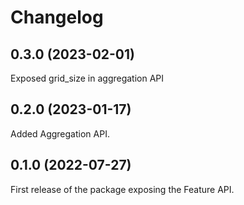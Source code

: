 # Changelog

## 0.3.0 (2023-02-01)

Exposed grid_size in aggregation API

## 0.2.0 (2023-01-17)

Added Aggregation API.

## 0.1.0 (2022-07-27)

First release of the package exposing the Feature API.

